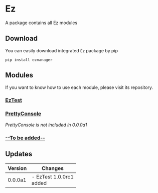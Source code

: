 # Ez
A package contains all Ez modules

## Download
You can easily download integrated `Ez` package by pip
```
pip install ezmanager
```

## Modules
If you want to know how to use each module, please visit its repository.

### [EzTest](https://github.com/EzManager/EzTest)

### [PrettyConsole](https://github.com/EzManager/PrettyConsole)
_PrettyConsole is not included in 0.0.0a1_

### [--To be added--](https://github.com/EzManager/Ez/#)


## Updates
| Version | Changes                      |
|---------|------------------------------|
| 0.0.0a1 | - EzTest 1.0.0rc1<br/> added |